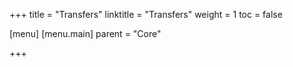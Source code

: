 +++
title = "Transfers"
linktitle = "Transfers"
weight = 1
toc = false

[menu]
  [menu.main]
    parent = "Core"

+++
